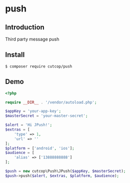 # push

## Introduction

Third party message push

## Install

```
$ composer require cutcop/push
```

## Demo

```php
<?php

require __DIR__ . '/vendor/autoload.php';

$appKey = 'your-app-key';
$masterSecret = 'your-master-secret';

$alert = 'Hi JPush!';
$extras = [
    'type' => 1,
    'url' => ''
];
$platform = ['android', 'ios'];
$audience = [
    'alias' => ['13888888888']
];

$push = new cutcop\Push\JPush($appKey, $masterSecret);
$push->push($alert, $extras, $platform, $audience);
```